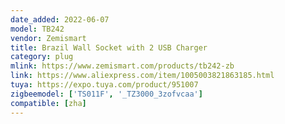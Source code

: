 ```yaml
---
date_added: 2022-06-07
model: TB242
vendor: Zemismart
title: Brazil Wall Socket with 2 USB Charger
category: plug
mlink: https://www.zemismart.com/products/tb242-zb
link: https://www.aliexpress.com/item/1005003821863185.html
tuya: https://expo.tuya.com/product/951007
zigbeemodel: ['TS011F', '_TZ3000_3zofvcaa']
compatible: [zha]
---
```

